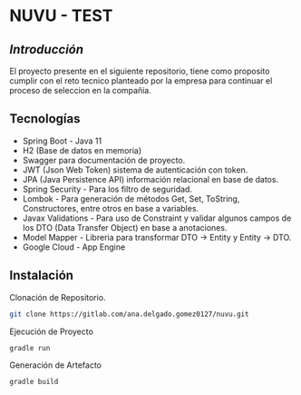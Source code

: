 # NUVU - TEST
## _Introducción_

El proyecto presente en el siguiente repositorio, tiene como proposito cumplir con el reto tecnico planteado por la empresa para continuar el proceso de seleccion en la compañia.

## Tecnologías

- Spring Boot - Java 11
- H2 (Base de datos en memoria)
- Swagger para documentación de proyecto.
- JWT (Json Web Token) sistema de autenticación con token.
- JPA (Java Persistence API) información relacional en base de datos.
- Spring Security - Para los filtro de seguridad.
- Lombok - Para generación de métodos Get, Set, ToString, Constructores, entre otros en base a variables.
- Javax Validations - Para uso de Constraint y validar algunos campos de los DTO (Data Transfer Object) en base a anotaciones.
- Model Mapper - Libreria para transformar DTO -> Entity y Entity -> DTO.
- Google Cloud - App Engine


## Instalación

Clonación de Repositorio.

```sh
git clone https://gitlab.com/ana.delgado.gomez0127/nuvu.git
```

Ejecución de Proyecto
```sh
gradle run
```
Generación de Artefacto
```sh
gradle build
```


